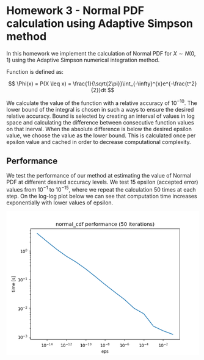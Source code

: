 # Homework 3 - Normal PDF calculation using Adaptive Simpson method

In this homework we implement the calculation of Normal PDF for $X \sim N(0, 1)$ using the Adaptive Simpson numerical
integration method.

Function is defined as:

$$
\Phi(x) = P(X \leq x) = \frac{1}{\sqrt{2\pi}}\int_{-\infty}^{x}e^{-\frac{t^2}{2}}dt
$$

We calculate the value of the function with a relative accuracy of $10^{-10}$.
The lower bound of the integral is chosen in such a ways to ensure the desired relative accuracy.
Bound is selected by creating an interval of values in log space and calculating the difference between consecutive function values on that inerval. When the absolute difference is below the desired epsilon value, we choose the value as the lower bound. This is calculated once per epsilon value and cached in order to decrease computational complexity.

## Performance

We test the performance of our method at estimating the value of Normal PDF at different desired accuracy levels.
We test 15 epsilon (accepted error) values from $10^{-1}$ to $10^{-15}$, where we repeat the calculation 50 times at each step. On the log-log plot below we can see that computation time increases exponentially with lower values of epsilon.

![](https://raw.githubusercontent.com/AndrejHafner/numerical-mathematics/hw3-normal-cdf/hw3-normal-cdf/performance.png)


